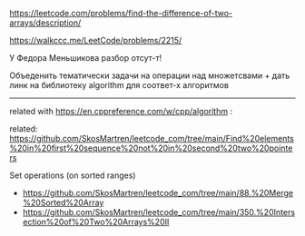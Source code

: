 https://leetcode.com/problems/find-the-difference-of-two-arrays/description/

https://walkccc.me/LeetCode/problems/2215/

У Федора Меньшикова разбор отсут-т!

Объеденить тематически задачи на операции над множетсвами + дать линк на библиотеку algorithm для соответ-х алгоритмов

_____

related with https://en.cppreference.com/w/cpp/algorithm :

related: https://github.com/SkosMartren/leetcode_com/tree/main/Find%20elements%20in%20first%20sequence%20not%20in%20second%20two%20pointers

Set operations (on sorted ranges)  
- https://github.com/SkosMartren/leetcode_com/tree/main/88.%20Merge%20Sorted%20Array
- https://github.com/SkosMartren/leetcode_com/tree/main/350.%20Intersection%20of%20Two%20Arrays%20II

